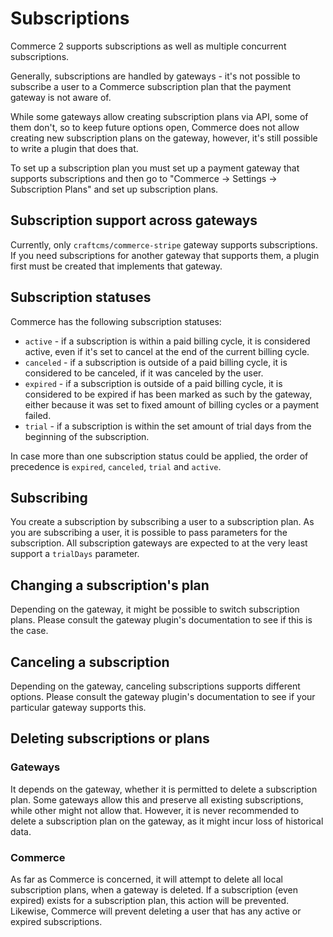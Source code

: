 # Subscriptions

Commerce 2 supports subscriptions as well as multiple concurrent subscriptions.

Generally, subscriptions are handled by gateways - it's not possible to subscribe a user to a Commerce subscription plan that the payment gateway is not aware of.

While some gateways allow creating subscription plans via API, some of them don't, so to keep future options open, Commerce does not allow creating new subscription plans on the gateway, however, it's still possible to write a plugin that does that.

To set up a subscription plan you must set up a payment gateway that supports subscriptions and then go to "Commerce → Settings → Subscription Plans" and set up subscription plans.

## Subscription support across gateways

Currently, only `craftcms/commerce-stripe` gateway supports subscriptions. If you need subscriptions for another gateway that supports them, a plugin first must be created that implements that gateway.

## Subscription statuses

Commerce has the following subscription statuses:

- `active` - if a subscription is within a paid billing cycle, it is considered active, even if it's set to cancel at the end of the current billing cycle.
- `canceled` - if a subscription is outside of a paid billing cycle, it is considered to be canceled, if it was canceled by the user.
- `expired` - if a subscription is outside of a paid billing cycle, it is considered to be expired if has been marked as such by the gateway, either because it was set to fixed amount of billing cycles or a payment failed.
- `trial` - if a subscription is within the set amount of trial days from the beginning of the subscription.

In case more than one subscription status could be applied, the order of precedence is `expired`, `canceled`, `trial` and `active`.

## Subscribing

You create a subscription by subscribing a user to a subscription plan. As you are subscribing a user, it is possible to pass parameters for the subscription. All subscription gateways are expected to at the very least support a `trialDays` parameter.

## Changing a subscription's plan

Depending on the gateway, it might be possible to switch subscription plans. Please consult the gateway plugin's documentation to see if this is the case.

## Canceling a subscription

Depending on the gateway, canceling subscriptions supports different options. Please consult the gateway plugin's documentation to see if your particular gateway supports this.

## Deleting subscriptions or plans

### Gateways

It depends on the gateway, whether it is permitted to delete a subscription plan. Some gateways allow this and preserve all existing subscriptions, while other might not allow that. However, it is never recommended to delete a subscription plan on the gateway, as it might incur loss of historical data.

### Commerce

As far as Commerce is concerned, it will attempt to delete all local subscription plans, when a gateway is deleted. If a subscription (even expired) exists for a subscription plan, this action will be prevented. Likewise, Commerce will prevent deleting a user that has any active or expired subscriptions.

